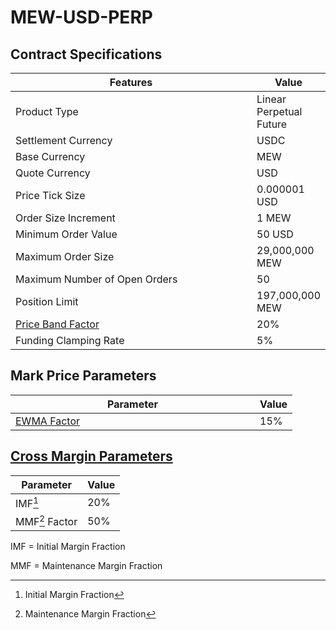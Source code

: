# MEW-USD-PERP

## Contract Specifications

<table><thead><tr><th width="375.91797556719024">Features</th><th>Value</th></tr></thead><tbody><tr><td>Product Type</td><td>Linear Perpetual Future</td></tr><tr><td>Settlement Currency</td><td>USDC</td></tr><tr><td>Base Currency</td><td>MEW</td></tr><tr><td>Quote Currency</td><td>USD</td></tr><tr><td>Price Tick Size</td><td>0.000001 USD</td></tr><tr><td>Order Size Increment</td><td>1 MEW</td></tr><tr><td>Minimum Order Value</td><td>50 USD</td></tr><tr><td>Maximum Order Size</td><td>29,000,000 MEW</td></tr><tr><td>Maximum Number of Open Orders</td><td>50</td></tr><tr><td>Position Limit</td><td>197,000,000 MEW</td></tr><tr><td><a href="https://docs.paradex.trade/risk-system/price-bands">Price Band Factor</a></td><td>20%</td></tr><tr><td>Funding Clamping Rate</td><td>5%</td></tr></tbody></table>

## Mark Price Parameters

<table><thead><tr><th width="375">Parameter</th><th>Value</th></tr></thead><tbody><tr><td><a href="../../../risk-system/mark-price-calculation.md#funding-rate-formula">EWMA Factor</a></td><td>15%</td></tr></tbody></table>

## [Cross Margin Parameters](../../../risk-system/cross-margin-requirement.md#margin-fractions)

| Parameter      | Value |
| -------------- | ----- |
| IMF[^1]        | 20%   |
| MMF[^2] Factor | 50%   |

IMF = Initial Margin Fraction

MMF = Maintenance Margin Fraction

[^1]: Initial Margin Fraction

[^2]: Maintenance Margin Fraction
